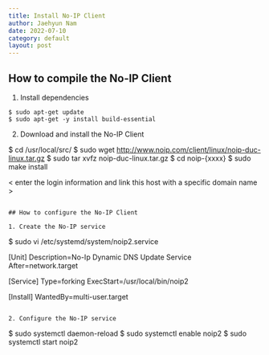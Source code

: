 ```yaml
---
title: Install No-IP Client
author: Jaehyun Nam
date: 2022-07-10
category: default
layout: post
---
```


## How to compile the No-IP Client

1. Install dependencies

```
$ sudo apt-get update
$ sudo apt-get -y install build-essential
```

2. Download and install the No-IP Client

$ cd /usr/local/src/
$ sudo wget http://www.noip.com/client/linux/noip-duc-linux.tar.gz
$ sudo tar xvfz noip-duc-linux.tar.gz
$ cd noip-{xxxx}
$ sudo make install

< enter the login information and link this host with a specific domain name >
```

## How to configure the No-IP Client

1. Create the No-IP service

```
$ sudo vi /etc/systemd/system/noip2.service

[Unit]
Description=No-Ip Dynamic DNS Update Service
After=network.target

[Service]
Type=forking
ExecStart=/usr/local/bin/noip2

[Install]
WantedBy=multi-user.target
```

2. Configure the No-IP service

```
$ sudo systemctl daemon-reload
$ sudo systemctl enable noip2
$ sudo systemctl start noip2
```

